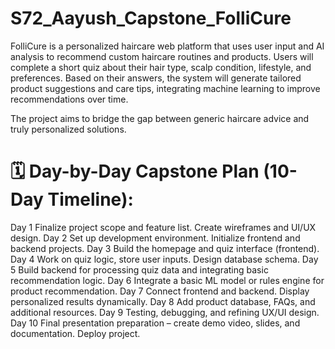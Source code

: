 # S72_Aayush_Capstone_FolliCure
FolliCure is a personalized haircare web platform that uses user input and AI analysis to recommend custom haircare routines and products. Users will complete a short quiz about their hair type, scalp condition, lifestyle, and preferences. Based on their answers, the system will generate tailored product suggestions and care tips, integrating machine learning to improve recommendations over time.

The project aims to bridge the gap between generic haircare advice and truly personalized solutions.

# 🗓️ Day-by-Day Capstone Plan (10-Day Timeline):

Day 1	Finalize project scope and feature list. Create wireframes and UI/UX design.
Day 2	Set up development environment. Initialize frontend and backend projects.
Day 3	Build the homepage and quiz interface (frontend).
Day 4	Work on quiz logic, store user inputs. Design database schema.
Day 5	Build backend for processing quiz data and integrating basic recommendation logic.
Day 6	Integrate a basic ML model or rules engine for product recommendation.
Day 7	Connect frontend and backend. Display personalized results dynamically.
Day 8	Add product database, FAQs, and additional resources.
Day 9	Testing, debugging, and refining UX/UI design.
Day 10	Final presentation preparation – create demo video, slides, and documentation. Deploy project.
